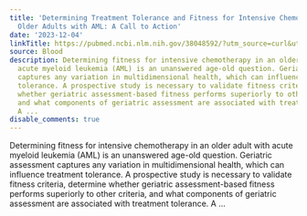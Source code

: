 ```yaml
---
title: 'Determining Treatment Tolerance and Fitness for Intensive Chemotherapy in
  Older Adults with AML: A Call to Action'
date: '2023-12-04'
linkTitle: https://pubmed.ncbi.nlm.nih.gov/38048592/?utm_source=curl&utm_medium=rss&utm_campaign=journals&utm_content=7603509&fc=None&ff=20231205170723&v=2.17.9.post6+86293ac
source: Blood
description: Determining fitness for intensive chemotherapy in an older adult with
  acute myeloid leukemia (AML) is an unanswered age-old question. Geriatric assessment
  captures any variation in multidimensional health, which can influence treatment
  tolerance. A prospective study is necessary to validate fitness criteria, determine
  whether geriatric assessment-based fitness performs superiorly to other criteria,
  and what components of geriatric assessment are associated with treatment tolerance.
  A ...
disable_comments: true
---
```

Determining fitness for intensive chemotherapy in an older adult with acute myeloid leukemia (AML) is an unanswered age-old question. Geriatric assessment captures any variation in multidimensional health, which can influence treatment tolerance. A prospective study is necessary to validate fitness criteria, determine whether geriatric assessment-based fitness performs superiorly to other criteria, and what components of geriatric assessment are associated with treatment tolerance. A ...